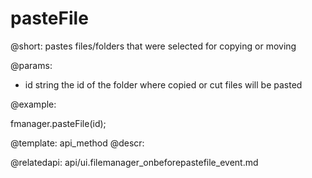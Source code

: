 pasteFile
=============


@short:
	pastes files/folders that were selected for copying or moving

@params:

- id		string			the id of the folder where copied or cut files will be pasted



@example:

fmanager.pasteFile(id);

@template:	api_method
@descr:

@relatedapi:
api/ui.filemanager_onbeforepastefile_event.md
